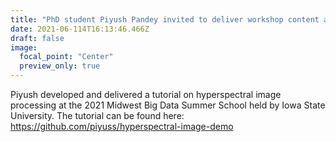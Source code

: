 ```yaml
---
title: "PhD student Piyush Pandey invited to deliver workshop content at the 2021 Midwest Big Data Summer School"
date: 2021-06-114T16:13:46.466Z
draft: false
image:
  focal_point: "Center"
  preview_only: true
---
```

Piyush developed and delivered a tutorial on hyperspectral image processing at the 2021 Midwest Big Data Summer School held by Iowa State University. The tutorial can be found here: https://github.com/piyuss/hyperspectral-image-demo
